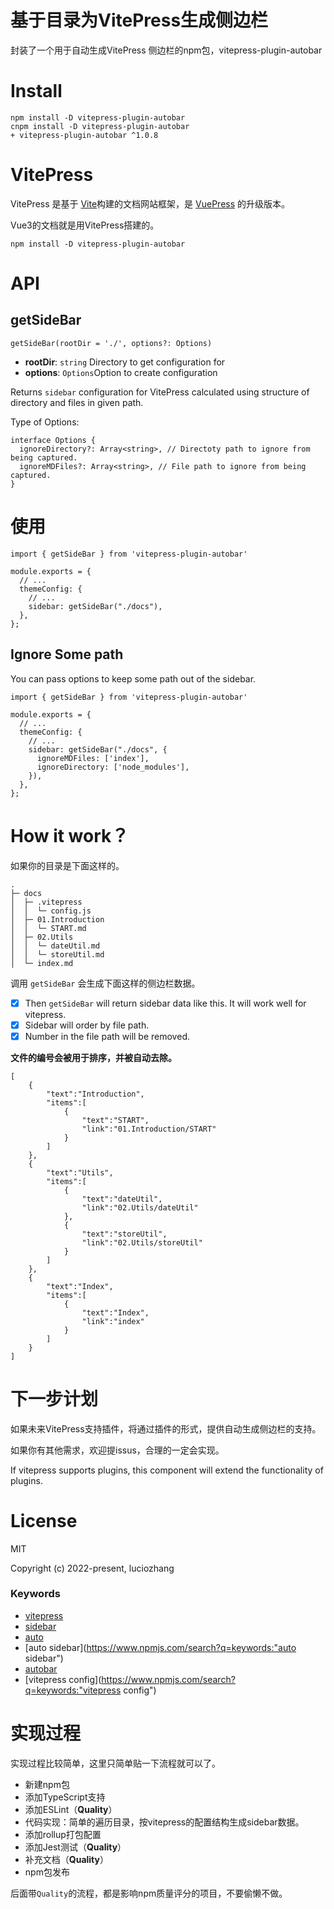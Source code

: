 # 基于目录为VitePress生成侧边栏



封装了一个用于自动生成VitePress 侧边栏的npm包，vitepress-plugin-autobar

# Install

```
npm install -D vitepress-plugin-autobar
cnpm install -D vitepress-plugin-autobar
+ vitepress-plugin-autobar ^1.0.8
```

# VitePress

VitePress 是基于 [Vite](https://link.juejin.cn/?target=https%3A%2F%2Fgithub.com%2Fvitejs%2Fvite)构建的文档网站框架，是 [VuePress](https://link.juejin.cn/?target=https%3A%2F%2Fvuepress.vuejs.org%2F) 的升级版本。

Vue3的文档就是用VitePress搭建的。

~~~text
npm install -D vitepress-plugin-autobar
~~~

# API

## getSideBar

```
getSideBar(rootDir = './', options?: Options)
```

- **rootDir**: `string` Directory to get configuration for
- **options**: `Options`Option to create configuration

Returns `sidebar` configuration for VitePress calculated using structure of directory and files in given path.

Type of Options:

```
interface Options {
  ignoreDirectory?: Array<string>, // Directoty path to ignore from being captured.
  ignoreMDFiles?: Array<string>, // File path to ignore from being captured.
}
```

# 使用

```
import { getSideBar } from 'vitepress-plugin-autobar'

module.exports = {
  // ...
  themeConfig: {
    // ...
    sidebar: getSideBar("./docs"),
  },
};

```



## Ignore Some path

You can pass options to keep some path out of the sidebar.

```
import { getSideBar } from 'vitepress-plugin-autobar'

module.exports = {
  // ...
  themeConfig: {
    // ...
    sidebar: getSideBar("./docs", {
      ignoreMDFiles: ['index'],
      ignoreDirectory: ['node_modules'],
    }),
  },
};
```





# How it work？

如果你的目录是下面这样的。

```
.
├─ docs
│  ├─ .vitepress
│  │  └─ config.js
│  ├─ 01.Introduction
│  │  └─ START.md
│  ├─ 02.Utils
│  │  └─ dateUtil.md
│  │  └─ storeUtil.md
│  └─ index.md

```

调用 `getSideBar` 会生成下面这样的侧边栏数据。

- [x] Then `getSideBar` will return sidebar data like this. It will work well for vitepress.
- [x] Sidebar will order by file path.
- [x] Number in the file path will be removed.

**文件的编号会被用于排序，并被自动去除。**

```
[
    {
        "text":"Introduction",
        "items":[
            {
                "text":"START",
                "link":"01.Introduction/START"
            }
        ]
    },
    {
        "text":"Utils",
        "items":[
            {
                "text":"dateUtil",
                "link":"02.Utils/dateUtil"
            },
            {
                "text":"storeUtil",
                "link":"02.Utils/storeUtil"
            }
        ]
    },
    {
        "text":"Index",
        "items":[
            {
                "text":"Index",
                "link":"index"
            }
        ]
    }
]

```

# 下一步计划

如果未来VitePress支持插件，将通过插件的形式，提供自动生成侧边栏的支持。

如果你有其他需求，欢迎提issus，合理的一定会实现。

If vitepress supports plugins, this component will extend the functionality of plugins.

# License

MIT

Copyright (c) 2022-present, luciozhang

### Keywords

- [vitepress](https://www.npmjs.com/search?q=keywords:vitepress)
- [sidebar](https://www.npmjs.com/search?q=keywords:sidebar)
- [auto](https://www.npmjs.com/search?q=keywords:auto)
- [auto sidebar](https://www.npmjs.com/search?q=keywords:"auto sidebar")
- [autobar](https://www.npmjs.com/search?q=keywords:autobar)
- [vitepress config](https://www.npmjs.com/search?q=keywords:"vitepress config")

# 实现过程

实现过程比较简单，这里只简单贴一下流程就可以了。

- 新建npm包
- 添加TypeScript支持
- 添加ESLint（**Quality**）
- 代码实现：简单的遍历目录，按vitepress的配置结构生成sidebar数据。
- 添加rollup打包配置
- 添加Jest测试（**Quality**）
- 补充文档（**Quality**）
- npm包发布

后面带`Quality`的流程，都是影响npm质量评分的项目，不要偷懒不做。

